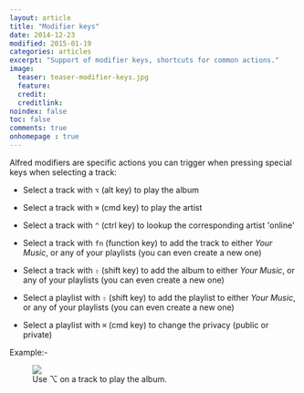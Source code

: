 ```yaml
---
layout: article
title: "Modifier keys"
date: 2014-12-23
modified: 2015-01-19
categories: articles
excerpt: "Support of modifier keys, shortcuts for common actions."
image:
  teaser: teaser-modifier-keys.jpg
  feature:
  credit: 
  creditlink:
noindex: false
toc: false
comments: true
onhomepage : true
---
```


Alfred modifiers are specific actions you can trigger when pressing special keys when selecting a track:

* Select a track with `⌥` (alt key) to play the album

* Select a track with `⌘` (cmd key) to play the artist

* Select a track with `^` (ctrl key) to lookup the corresponding artist 'online'

* Select a track with `fn` (function key) to add the track to either _Your Music_, or any of your playlists (you can even create a new one)

* Select a track with  `⇧` (shift key) to add the album to either _Your Music_, or any of your playlists (you can even create a new one)

* Select a playlist with  `⇧` (shift key) to add the playlist to either _Your Music_, or any of your playlists (you can even create a new one)

* Select a playlist with  `⌘` (cmd key) to change the privacy (public or private)


Example:-

<figure>
	<img src="{{ site.url }}/images/modifier-keys1.gif"></a>
	<figcaption>Use ⌥ on a track to play the album.</figcaption>
</figure>
